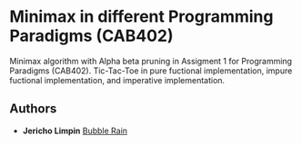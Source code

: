 # Minimax in different Programming Paradigms (CAB402)
 Minimax algorithm with Alpha beta pruning in Assigment 1 for Programming Paradigms (CAB402). Tic-Tac-Toe in pure fuctional implementation, impure fuctional implementation, and imperative implementation.








## Authors

* **Jericho Limpin**  [Bubble Rain](https://github.com/Bubble-Rain)
